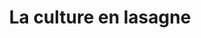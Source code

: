 ---
index: 820
type_of_section: "fullimage"
title: La culture en lasagne
sub-title: mise en pratique par les élèves de Mme Schlemmer-Hoff
text:
   position: 9
   background: "dark"
image:
  file: "assets/images/finition03.jpg"
  description: La culture en lasagne
  author: Pierre Kessler
  author_link: 
---